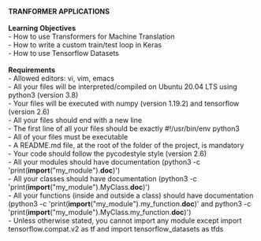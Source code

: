 <b>TRANFORMER APPLICATIONS</b>
<br>
<br><b>Learning Objectives</b>
<br>- How to use Transformers for Machine Translation
<br>- How to write a custom train/test loop in Keras
<br>- How to use Tensorflow Datasets
<br>
<br><b>Requirements</b>
<br>- Allowed editors: vi, vim, emacs
<br>- All your files will be interpreted/compiled on Ubuntu 20.04 LTS using python3 (version 3.8)
<br>- Your files will be executed with numpy (version 1.19.2) and tensorflow (version 2.6)
<br>- All your files should end with a new line
<br>- The first line of all your files should be exactly #!/usr/bin/env python3
<br>- All of your files must be executable
<br>- A README.md file, at the root of the folder of the project, is mandatory
<br>- Your code should follow the pycodestyle style (version 2.6)
<br>- All your modules should have documentation (python3 -c 'print(__import__("my_module").__doc__)')
<br>- All your classes should have documentation (python3 -c 'print(__import__("my_module").MyClass.__doc__)')
<br>- All your functions (inside and outside a class) should have documentation (python3 -c 'print(__import__("my_module").my_function.__doc__)' and python3 -c 'print(__import__("my_module").MyClass.my_function.__doc__)')
<br>- Unless otherwise stated, you cannot import any module except import tensorflow.compat.v2 as tf and import tensorflow_datasets as tfds
